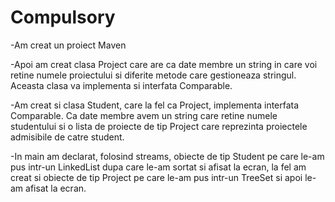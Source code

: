 # Compulsory

-Am creat un proiect Maven

-Apoi am creat clasa Project care are ca date membre un string in care voi retine numele proiectului si diferite metode care gestioneaza stringul. Aceasta clasa va implementa si interfata Comparable.

-Am creat si clasa Student, care la fel ca Project, implementa interfata Comparable. Ca date membre avem un string care retine numele studentului si o lista de proiecte de tip Project care reprezinta proiectele admisibile de catre student.

-In main am declarat, folosind streams, obiecte de tip Student pe care le-am pus intr-un LinkedList dupa care le-am sortat si afisat la ecran, la fel am creat si obiecte de tip Project pe care le-am pus intr-un TreeSet si apoi le-am afisat la ecran.
